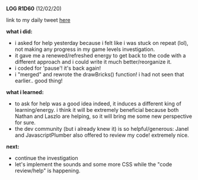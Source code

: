 **LOG R1D60** (12/02/20)

link to my daily tweet [here](https://twitter.com/Nightcoder2/status/1227486080376745984)

**what i did:**

- i asked for help yesterday because i felt like i was stuck on repeat (lol), not making any progress in my game levels investigation.
- it gave me a renewed/refreshed energy to get back to the code with a different approach and i could write it much better/reorganize it.
- i coded for 'pause'! it's back again! 
- i "merged" and rewrote the drawBricks() function! i had not seen that earlier.. good thing!

**what i learned:**

- to ask for help was a good idea indeed, it induces a different king of learning/energy. i think it will be extremely beneficial because both Nathan and Laszlo are helping, so it will bring me some new perspective for sure.
- the dev community (but i already knew it) is so helpful/generous: Janel and JavascriptPlumber also offered to review my code! extremely nice.

**next:**

- continue the investigation
- let's implement the sounds and some more CSS while the "code review/help" is happening.
